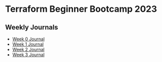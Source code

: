 # **Terraform Beginner Bootcamp 2023**

## **Weekly Journals**

- [Week 0 Journal](/journal/week0.md)
- [Week 1 Journal](/journal/week1.md)
- [Week 2 Journal](/journal/week2.md)
- [Week 3 Journal](/journal/week3.md)